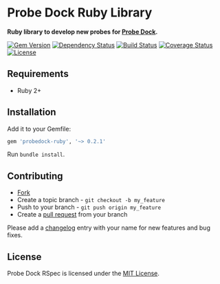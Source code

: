 # Probe Dock Ruby Library

**Ruby library to develop new probes for [Probe Dock](https://github.com/probedock/probedock).**

[![Gem Version](https://badge.fury.io/rb/probedock-ruby.svg)](http://badge.fury.io/rb/probedock-ruby)
[![Dependency Status](https://gemnasium.com/probedock/probedock-ruby.svg)](https://gemnasium.com/probedock/probedock-ruby)
[![Build Status](https://secure.travis-ci.org/probedock/probedock-ruby.svg)](http://travis-ci.org/probedock/probedock-ruby)
[![Coverage Status](https://coveralls.io/repos/probedock/probedock-ruby/badge.svg)](https://coveralls.io/r/probedock/probedock-ruby?branch=master)
[![License](https://img.shields.io/github/license/probedock/probedock-ruby.svg)](LICENSE.txt)

## Requirements

* Ruby 2+

## Installation

Add it to your Gemfile:

```rb
gem 'probedock-ruby', '~> 0.2.1'
```

Run `bundle install`.

## Contributing

* [Fork](https://help.github.com/articles/fork-a-repo)
* Create a topic branch - `git checkout -b my_feature`
* Push to your branch - `git push origin my_feature`
* Create a [pull request](http://help.github.com/pull-requests/) from your branch

Please add a [changelog](CHANGELOG.md) entry with your name for new features and bug fixes.

## License

Probe Dock RSpec is licensed under the [MIT License](http://opensource.org/licenses/MIT).

